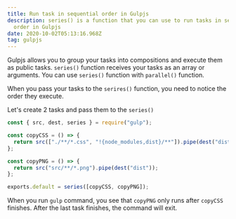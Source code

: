 ```yaml
---
title: Run task in sequential order in Gulpjs
description: series() is a function that you can use to run tasks in sequential
  order in Gulpjs
date: 2020-10-02T05:13:16.968Z
tag: gulpjs
---
```

Gulpjs allows you to group your tasks into compositions and execute them as public tasks. `series()` function receives your tasks as an array or arguments. You can use `series()` function with `parallel()` function. 

When you pass your tasks to the `serires()` function, you need to notice the order they execute.

Let's create 2 tasks and pass them to the `series()` 

```javascript
const { src, dest, series } = require("gulp");

const copyCSS = () => {
  return src(["./**/*.css", "!{node_modules,dist}/**"]).pipe(dest("dist"));
};

const copyPNG = () => {
  return src("src/**/*.png").pipe(dest("dist"));
};

exports.default = series([copyCSS, copyPNG]);

```

When you run `gulp` command, you see that `copyPNG` only runs after `copyCSS` finishes. After the last task finishes, the command will exit.
